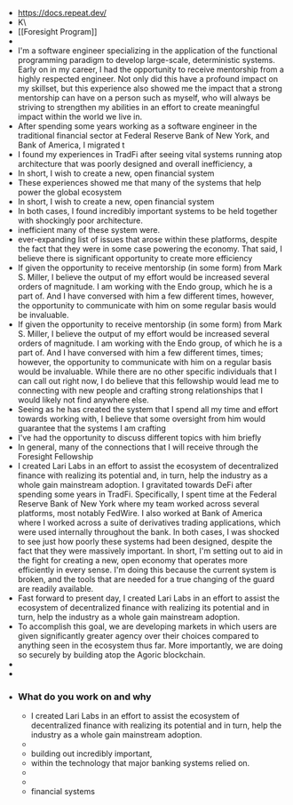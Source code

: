 - https://docs.repeat.dev/
- K\
- [[Foresight Program]]
-
- I'm a software engineer specializing in the application of the functional programming paradigm to develop large-scale, deterministic systems. Early on in my career, I had the opportunity to receive mentorship from a highly respected engineer. Not only did this have a profound impact on my skillset, but this experience also showed me the impact that a strong mentorship can have on a person such as myself, who will always be striving to strengthen my abilities in an effort to create meaningful impact within the world we live in.
- After spending some years working as a software engineer in the traditional financial sector at Federal Reserve Bank of New York, and Bank of America, I migrated t
- I found my experiences in TradFi after seeing vital systems running atop architecture that was poorly designed  and overall inefficiency, a
- In short, I wish to create a new, open financial system
- These experiences showed me that many of the systems that help power the global ecosystem
- In short, I wish to create a new, open financial system
- In both cases, I found incredibly important systems to be held together with shockingly poor architecture.
- inefficient many of these system were.
- ever-expanding list of issues that arose within these platforms, despite the fact that they were in some case powering the economy. That said, I believe there is significant opportunity to create more efficiency
- If given the opportunity to receive mentorship (in some form) from Mark S. Miller, I believe the output of my effort would be increased several orders of magnitude. I am working with the Endo group, which he is a part of. And I have conversed with him a few different times, however, the opportunity to communicate with him on some regular basis would be invaluable.
- If given the opportunity to receive mentorship (in some form) from Mark S. Miller, I believe the output of my effort would be increased several orders of magnitude. I am working with the Endo group, of which he is a part of. And I have conversed with him a few different times, times; however, the opportunity to communicate with him on a regular basis would be invaluable. While there are no other specific individuals that I can call out right now, I do believe that this fellowship would lead me to connecting with new people and crafting strong relationships that I would likely not find anywhere else.
- Seeing as he has created the system that I spend all my time and effort towards working with, I believe that some oversight from him would guarantee that the systems I am crafting
- I've had the opportunity to discuss different topics with him briefly
- In general, many of the connections that I will receive through the Foresight Fellowship
- I created Lari Labs in an effort to assist the ecosystem of decentralized finance with realizing its potential and, in turn, help the industry as a whole gain mainstream adoption. I gravitated towards DeFi after spending some years in TradFi. Specifically, I spent time at the Federal Reserve Bank of New York where my team worked across several platforms, most notably FedWire. I also worked at Bank of America where I worked across a suite of derivatives trading applications, which were used internally throughout the bank. In both cases, I was shocked to see just how poorly these systems had been designed, despite the fact that they were massively important. In short, I'm setting out to aid in the fight for creating a new, open economy that operates more efficiently in every sense. I'm doing this because the current system is broken, and the tools that are needed for a true changing of the guard are readily available.
- Fast forward to present day, I created Lari Labs in an effort to assist the ecosystem of decentralized finance with realizing its potential and in turn, help the industry as a whole gain mainstream adoption.
- To accomplish this goal, we are developing markets in which users are given significantly greater agency over their choices compared to anything seen in the ecosystem thus far. More importantly, we are doing so securely by building atop the Agoric blockchain.
-
-
- ### What do you work on and why
	- I created Lari Labs in an effort to assist the ecosystem of decentralized finance with realizing its potential and in turn, help the industry as a whole gain mainstream adoption.
	-
	- building out incredibly important,
	- within the technology that major banking systems relied on.
	-
	-
	- financial systems
